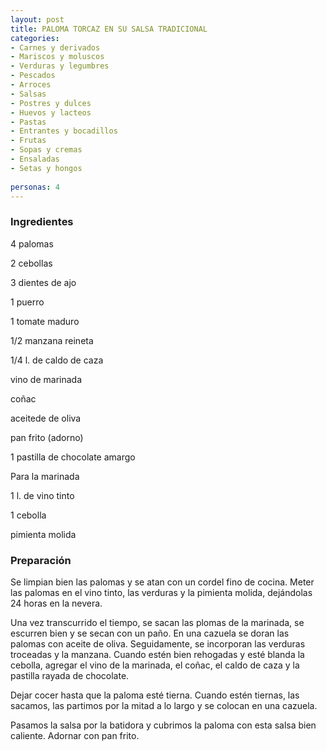 ```yaml
---
layout: post
title: PALOMA TORCAZ EN SU SALSA TRADICIONAL
categories:
- Carnes y derivados
- Mariscos y moluscos
- Verduras y legumbres
- Pescados
- Arroces
- Salsas
- Postres y dulces
- Huevos y lacteos
- Pastas
- Entrantes y bocadillos
- Frutas
- Sopas y cremas
- Ensaladas
- Setas y hongos
 
personas: 4 
---
```

<h3>Ingredientes</h3>
4 palomas

2 cebollas

3 dientes de ajo

1 puerro

1 tomate maduro

1/2 manzana reineta

1/4 l. de caldo de caza

vino de marinada

coñac

aceitede de oliva

pan frito (adorno)

1 pastilla de chocolate amargo

Para la marinada

1 l. de vino tinto

1 cebolla

pimienta molida

<h3>Preparación</h3>
Se limpian bien las palomas y se atan con un cordel fino de cocina. Meter las palomas en el vino tinto, las verduras y la pimienta molida, dejándolas 24 horas en la nevera.

Una vez transcurrido el tiempo, se sacan las plomas de la marinada, se escurren bien y se secan con un paño. En una cazuela se doran las palomas con aceite de oliva. Seguidamente, se incorporan las verduras troceadas y la manzana. Cuando estén bien rehogadas y esté blanda la cebolla, agregar el vino de la marinada, el coñac, el caldo de caza y la pastilla rayada de chocolate.

Dejar cocer hasta que la paloma esté tierna. Cuando estén tiernas, las sacamos, las partimos por la mitad a lo largo y se colocan en una cazuela.

Pasamos la salsa por la batidora y cubrimos la paloma con esta salsa bien caliente. Adornar con pan frito.

